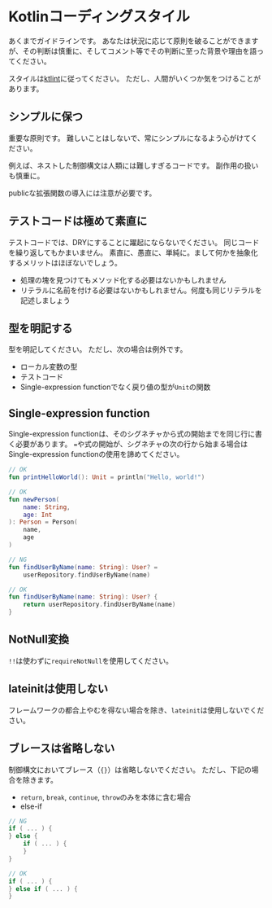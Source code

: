 # Kotlinコーディングスタイル

あくまでガイドラインです。
あなたは状況に応じて原則を破ることができますが、その判断は慎重に、そしてコメント等でその判断に至った背景や理由を語ってください。

スタイルは[ktlint](https://github.com/shyiko/ktlint)に従ってください。
ただし、人間がいくつか気をつけることがあります。

## シンプルに保つ

重要な原則です。
難しいことはしないで、常にシンプルになるよう心がけてください。

例えば、ネストした制御構文は人類には難しすぎるコードです。
副作用の扱いも慎重に。

publicな拡張関数の導入には注意が必要です。

## テストコードは極めて素直に

テストコードでは、DRYにすることに躍起にならないでください。
同じコードを繰り返してもかまいません。
素直に、愚直に、単純に。まして何かを抽象化するメリットはほぼないでしょう。

* 処理の塊を見つけてもメソッド化する必要はないかもしれません
* リテラルに名前を付ける必要はないかもしれません。何度も同じリテラルを記述しましょう

## 型を明記する

型を明記してください。
ただし、次の場合は例外です。

* ローカル変数の型
* テストコード
* Single-expression functionでなく戻り値の型が`Unit`の関数

## Single-expression function

Single-expression functionは、そのシグネチャから式の開始までを同じ行に書く必要があります。
`=`や式の開始が、シグネチャの次の行から始まる場合はSingle-expression functionの使用を諦めてください。

```kotlin
// OK
fun printHelloWorld(): Unit = println("Hello, world!")

// OK
fun newPerson(
    name: String,
    age: Int
): Person = Person(
    name,
    age
)

// NG
fun findUserByName(name: String): User? =
    userRepository.findUserByName(name)

// OK
fun findUserByName(name: String): User? {
    return userRepository.findUserByName(name)
}
```

## NotNull変換

`!!`は使わずに`requireNotNull`を使用してください。

## lateinitは使用しない

フレームワークの都合上やむを得ない場合を除き、`lateinit`は使用しないでください。

## ブレースは省略しない

制御構文においてブレース（`{}`）は省略しないでください。
ただし、下記の場合を除きます。

* `return`, `break`, `continue`, `throw`のみを本体に含む場合
* else-if

```kotlin
// NG
if ( ... ) {
} else {
    if ( ... ) {
    }
}

// OK
if ( ... ) {
} else if ( ... ) {
}
```
